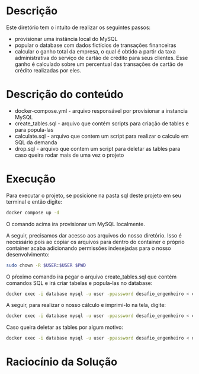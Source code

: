 # Descrição
Este diretório tem o intuito de realizar os seguintes passos:
- provisionar uma instância local do MySQL
- popular o database com dados fictícios de transações financeiras
- calcular o ganho total da empresa, o qual é obtido a partir da taxa administrativa do serviço de cartão de crédito para seus clientes. Esse ganho é calculado sobre um percentual das transações de cartão de crédito realizadas por eles.

# Descrição do conteúdo
- docker-compose.yml - arquivo responsável por provisionar a instancia MySQL
- create_tables.sql - arquivo que contém scripts para criação de tables e para popula-las
- calculate.sql - arquivo que contem um script para realizar o calculo em SQL da demanda
- drop.sql - arquivo que contem um script para deletar as tables para caso queira rodar mais de uma vez o projeto

# Execução
Para executar o projeto, se posicione na pasta sql deste projeto em seu terminal e então digite:
```bash
docker compose up -d
```
O comando acima ira provisionar um MySQL localmente.

A seguir, precisamos dar acesso aos arquivos do nosso diretório. Isso é necessário pois ao copiar os arquivos para dentro do container o próprio container acaba adicionando permissões indesejadas para o nosso desenvolvimento:
```bash
sudo chown -R $USER:$USER $PWD
```

O pŕoximo comando ira pegar o arquivo create_tables.sql que contém comandos SQL e irá criar tabelas e popula-las no database:

```bash
docker exec -i database mysql -u user -ppassword desafio_engenheiro < create_tables.sql
```

A seguir, para realizar o nosso cálculo e imprimi-lo na tela, digite:
```bash
docker exec -i database mysql -u user -ppassword desafio_engenheiro < calculate.sql
```

Caso queira deletar as tables por algum motivo:
```bash
docker exec -i database mysql -u user -ppassword desafio_engenheiro < drop.sql
```

# Raciocínio da Solução